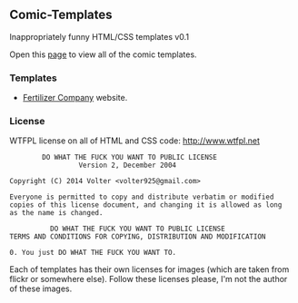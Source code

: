 ## Comic-Templates ##

Inappropriately funny HTML/CSS templates v0.1

Open this [page](http://volter9.github.io/Comic-Templates/) to view all of the comic templates.

### Templates ###

* [Fertilizer Company](http://volter9.github.io/Comic-Templates/fertilizer/) website.

### License ###

WTFPL license on all of HTML and CSS code: http://www.wtfpl.net

		    DO WHAT THE FUCK YOU WANT TO PUBLIC LICENSE 
	                 Version 2, December 2004 
	
	Copyright (C) 2014 Volter <volter925@gmail.com> 
	
	Everyone is permitted to copy and distribute verbatim or modified 
	copies of this license document, and changing it is allowed as long 
	as the name is changed. 
	
	          DO WHAT THE FUCK YOU WANT TO PUBLIC LICENSE 
	TERMS AND CONDITIONS FOR COPYING, DISTRIBUTION AND MODIFICATION 
	
	0. You just DO WHAT THE FUCK YOU WANT TO.

Each of templates has their own licenses for images (which are taken from flickr or somewhere else).
Follow these licenses please, I'm not the author of these images.
